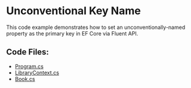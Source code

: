 # Unconventional Key Name

This code example demonstrates how to set an unconventionally-named property as the primary key in EF Core via Fluent API.

## Code Files:
- [Program.cs](Program.cs)
- [LibraryContext.cs](LibraryContext.cs)
- [Book.cs](Book.cs)